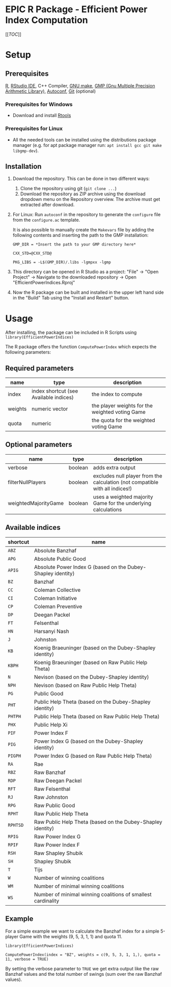 # EPIC R Package - Efficient Power Index Computation

[[_TOC_]]

# Setup

## Prerequisites

[R](https://cran.rstudio.com/), [RStudio IDE](https://rstudio.com/products/rstudio/download/), C++ Compiler, [GNU make](https://www.gnu.org/software/make/), [GMP (Gnu Multiple Precision Arithmetic Library)](https://gmplib.org/), [Autoconf](https://www.gnu.org/software/autoconf/), [Git](https://git-scm.com/) (optional)

### Prerequisites for Windows

* Download and install [Rtools](https://cran.r-project.org/bin/windows/Rtools/)

### Prerequisites for Linux

* All the needed tools can be installed using the distributions package manager (e.g. for apt package manager run: `apt install gcc git make libgmp-dev`).

## Installation

1. Download the repository. This can be done in two different ways:    
    1. Clone the repository using git (`git clone ...`)
    1. Download the repository as ZIP archive using the download dropdown menu on the Repository overview. The archive must get extracted after download.


1. For Linux: Run `autoconf` in the repository to generate the `configure` file from the `configure.ac` template.

    It is also possible to manually create the `Makevars` file by adding the following contents and inserting the path to the GMP installation:
    ```
    GMP_DIR = *Insert the path to your GMP directory here*

    CXX_STD=@CXX_STD@ 

    PKG_LIBS = -L$(GMP_DIR)/.libs -lgmpxx -lgmp
    ```


2. This directory can be opened in R Studio as a project: "File" -> "Open Project" -> Navigate to the downloaded repository -> Open "EfficientPowerIndices.Rproj"
3. Now the R package can be built and installed in the upper left hand side in the "Build" Tab using the "Install and Restart" button.

# Usage

After installing, the package can be included in R Scripts using `library(EfficientPowerIndices)`

The R package offers the function `ComputePowerIndex` which expects the following parameters:

## Required parameters
| name | type | description |
| ------ | -------- | ----------- |
| index | index shortcut (see Available indices) | the index to compute |
| weights | numeric vector | the player weights for the weighted voting Game |
| quota | numeric | the quota for the weighted voting Game |


## Optional parameters


| name | type | description |
| ------ | -------- | ----------- |
| verbose | boolean | adds extra output |
| filterNullPlayers | boolean| excludes null player from the calculation (not compatible with all indices!) |
| weightedMajorityGame | boolean | uses a weighted majority Game for the underlying calculations |


## Available indices

| shortcut | name |
| -------- | ---- |
| `ABZ` | Absolute Banzhaf |
| `APG` | Absolute Public Good |
| `APIG` | Absolute Power Index G (based on the Dubey-Shapley identity) |
| `BZ` | Banzhaf |
| `CC` | Coleman Collective |
| `CI` | Coleman Initiative |
| `CP` | Coleman Preventive |
| `DP` | Deegan Packel |
| `FT` | Felsenthal |
| `HN` | Harsanyi Nash |
| `J` | Johnston |
| `KB` | Koenig Braeuninger (based on the Dubey-Shapley identity) |
| `KBPH` | Koenig Braeuninger (based on Raw Public Help Theta) |
| `N` | Nevison (based on the Dubey-Shapley identity)|
| `NPH` | Nevison (based on Raw Public Help Theta) |
| `PG` | Public Good |
| `PHT` | Public Help Theta (based on the Dubey-Shapley identity) |
| `PHTPH` | Public Help Theta (based on Raw Public Help Theta) |
| `PHX` | Public Help Xi |
| `PIF` | Power Index F |
| `PIG` | Power Index G (based on the Dubey-Shapley identity)|
| `PIGPH` | Power Index G (based on Raw Public Help Theta) |
| `RA` | Rae |
| `RBZ` | Raw Banzhaf |
| `RDP` | Raw Deegan Packel |
| `RFT` | Raw Felsenthal |
| `RJ` | Raw Johnston |
| `RPG` | Raw Public Good |
| `RPHT` | Raw Public Help Theta |
| `RPHTSD` | Raw Public Help Theta (based on the Dubey-Shapley identity) |
| `RPIG` | Raw Power Index G |
| `RPIF` | Raw Power Index F |
| `RSH` | Raw Shapley Shubik |
| `SH` | Shapley Shubik |
| `T` | Tijs |
| `W` | Number of winning coalitions |
| `WM` | Number of minimal winning coalitions |
| `WS` | Number of minimal winning coalitions of smallest cardinality |

## Example

For a simple example we want to calculate the Banzhaf index for a simple 5-player Game with the weights (9, 5, 3, 1, 1) and quota 11. 

`library(EfficientPowerIndices)`

`ComputePowerIndex(index = "BZ", weights = c(9, 5, 3, 1, 1,), quota = 11, verbose = TRUE)`

By setting the verbose parameter to `TRUE` we get extra output like the raw Banzhaf values and the total number of swings (sum over the raw Banzhaf values).






